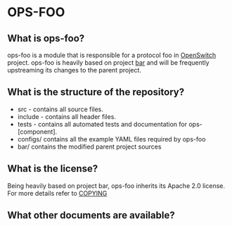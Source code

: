 <!--

Important
* After you have added your text, remove the comments within the template. Some tools display comments and all HTML tags as text in its output.

-->

# OPS-FOO #

## What is ops-foo? ##
<!-- description of the repo -->
ops-foo is a module that is responsible for a protocol foo in [OpenSwitch](http://www.openswitch.net) project.
ops-foo is heavily based on project [bar](http://bar.net) and will be frequently upstreaming its changes to the parent project.

## What is the structure of the repository? ##
<!-- explain what user is supposed to know about the repo structure -->
* src - contains all source files.
* include - contains all header files.
* tests - contains all automated tests and documentation for ops-[component].
* configs/ contains all the example YAML files required by ops-foo
* bar/ contains the modified parent project sources

## What is the license? ##
Being heavily based on project bar, ops-foo inherits its Apache 2.0 license. For more details refer to [COPYING](COPYING)

## What other documents are available? ##
<!-- Add links to any documentation that exists in the repository>
For the high level design of ops-[foo], refer to [DESIGN](DESIGN.md)
For answers to common questions, read [FAQ](FAQ.md)
For what has changed since last release, refer to [NEWS](NEWS)
For the current list of contributors and maintainers, refer to [AUTHORS](AUTHORS)

For general information about OpenSwitch project refer to http://www.openswitch.net

